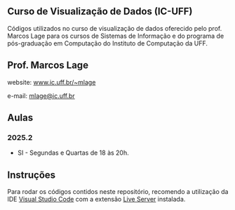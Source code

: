 ## Curso de Visualização de Dados (IC-UFF)

Códigos utilizados no curso de visualização de dados oferecido pelo prof. Marcos Lage para os cursos de Sistemas de Informação e do programa de pós-graduação em Computação do Instituto de Computação da UFF.

## Prof. Marcos Lage
website: www.ic.uff.br/~mlage

e-mail: mlage@ic.uff.br

## Aulas
### 2025.2 
* SI - Segundas e Quartas de 18 às 20h.


## Instruções
Para rodar os códigos contidos neste repositório, recomendo a utilização da IDE [Visual Studio Code](https://code.visualstudio.com/) com a extensão [Live Server](https://marketplace.visualstudio.com/items?itemName=ritwickdey.LiveServer) instalada.

